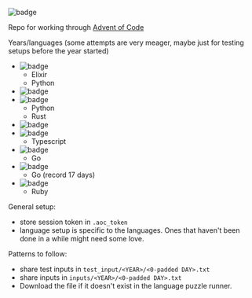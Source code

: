 ![badge](https://img.shields.io/endpoint?label=Total%20Stars%20%E2%AD%90&url=https%3A%2F%2Fgist.githubusercontent.com%2Ffdm1%2F436cd0ffc26961a48521eb2ce7058d40%2Fraw%2Faoc_stars_total.json)

Repo for working through [Advent of Code](http://adventofcode.com)

Years/languages (some attempts are very meager, maybe just for testing setups before the year started)



- ![badge](https://img.shields.io/endpoint?label=2015%20Stars%20%E2%AD%90&url=https%3A%2F%2Fgist.githubusercontent.com%2Ffdm1%2F436cd0ffc26961a48521eb2ce7058d40%2Fraw%2Faoc_stars_2015.json)
  - Elixir
  - Python
- ![badge](https://img.shields.io/endpoint?label=2016%20Stars%20%E2%AD%90&url=https%3A%2F%2Fgist.githubusercontent.com%2Ffdm1%2F436cd0ffc26961a48521eb2ce7058d40%2Fraw%2Faoc_stars_2016.json)
- ![badge](https://img.shields.io/endpoint?label=2017%20Stars%20%E2%AD%90&url=https%3A%2F%2Fgist.githubusercontent.com%2Ffdm1%2F436cd0ffc26961a48521eb2ce7058d40%2Fraw%2Faoc_stars_2017.json)
  - Python
  - Rust
- ![badge](https://img.shields.io/endpoint?label=2018%20Stars%20%E2%AD%90&url=https%3A%2F%2Fgist.githubusercontent.com%2Ffdm1%2F436cd0ffc26961a48521eb2ce7058d40%2Fraw%2Faoc_stars_2018.json)
- ![badge](https://img.shields.io/endpoint?label=2019%20Stars%20%E2%AD%90&url=https%3A%2F%2Fgist.githubusercontent.com%2Ffdm1%2F436cd0ffc26961a48521eb2ce7058d40%2Fraw%2Faoc_stars_2019.json)
  - Typescript
- ![badge](https://img.shields.io/endpoint?label=2020%20Stars%20%E2%AD%90&url=https%3A%2F%2Fgist.githubusercontent.com%2Ffdm1%2F436cd0ffc26961a48521eb2ce7058d40%2Fraw%2Faoc_stars_2020.json)
  - Go
- ![badge](https://img.shields.io/endpoint?label=2021%20Stars%20%E2%AD%90&url=https%3A%2F%2Fgist.githubusercontent.com%2Ffdm1%2F436cd0ffc26961a48521eb2ce7058d40%2Fraw%2Faoc_stars_2021.json)
  - Go (record 17 days)
- ![badge](https://img.shields.io/endpoint?label=2022%20Stars%20%E2%AD%90&url=https%3A%2F%2Fgist.githubusercontent.com%2Ffdm1%2F436cd0ffc26961a48521eb2ce7058d40%2Fraw%2Faoc_stars_2022.json)
  - Ruby

General setup:
- store session token in `.aoc_token`
- language setup is specific to the languages. Ones that haven't been done in a while might need some love.

Patterns to follow:
- share test inputs in `test_input/<YEAR>/<0-padded DAY>.txt`
- share inputs in `inputs/<YEAR>/<0-padded DAY>.txt`
- Download the file if it doesn't exist in the language puzzle runner.
